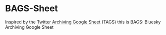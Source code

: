 # BAGS-Sheet
Inspired by the [Twitter Archiving Google Sheet](https://tags.hawksey.info/)  (TAGS) this is BAGS: Bluesky Archiving Google Sheet
